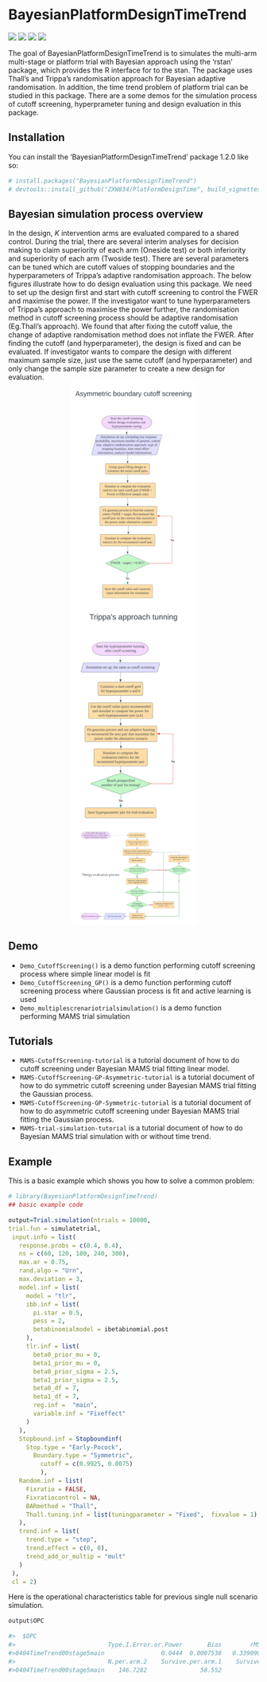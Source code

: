
<!-- README.md is generated from README.Rmd. Please edit that file -->

# BayesianPlatformDesignTimeTrend

<!-- badges: start -->

[![](https://cranlogs.r-pkg.org/badges/grand-total/BayesianPlatformDesignTimeTrend)](https://cran.rstudio.com/web/packages/BayesianPlatformDesignTimeTrend/index.html)
[![](https://cranlogs.r-pkg.org/badges/BayesianPlatformDesignTimeTrend)](https://cran.rstudio.com/web/packages/BayesianPlatformDesignTimeTrend/index.html)
[![](https://img.shields.io/cran/v/BayesianPlatformDesignTimeTrend)](https://cran.rstudio.com/web/packages/BayesianPlatformDesignTimeTrend/index.html)
[![](https://img.shields.io/cran/l/BayesianPlatformDesignTimeTrend)](https://opensource.org/license/mit/)
<!-- badges: end -->

The goal of BayesianPlatformDesignTimeTrend is to simulates the
multi-arm multi-stage or platform trial with Bayesian approach using the
‘rstan’ package, which provides the R interface for to the stan. The
package uses Thall’s and Trippa’s randomisation approach for Bayesian
adaptive randomisation. In addition, the time trend problem of platform
trial can be studied in this package. There are a some demos for the
simulation process of cutoff screening, hyperprameter tuning and design
evaluation in this package.

## Installation

You can install the ‘BayesianPlatformDesignTimeTrend’ package 1.2.0 like
so:

``` r
# install.packages("BayesianPlatformDesignTimeTrend")
# devtools::install_github("ZXW834/PlatFormDesignTime", build_vignettes = TRUE)
```

## Bayesian simulation process overview

In the design, $K$ intervention arms are evaluated compared to a shared
control. During the trial, there are several interim analyses for
decision making to claim superiority of each arm (Oneside test) or both
inferiority and superiority of each arm (Twoside test). There are
several parameters can be tuned which are cutoff values of stopping
boundaries and the hyperparameters of Trippa’s adaptive randomisation
approach. The below figures illustrate how to do design evaluation using
this package. We need to set up the design first and start with cutoff
screening to control the FWER and maximise the power. If the
investigator want to tune hyperparameters of Trippa’s approach to
maximise the power further, the randomisation method in cutoff screening
process should be adaptive randomisation (Eg.Thall’s approach). We found
that after fixing the cutoff value, the change of adaptive randomisation
method does not inflate the FWER. After finding the cutoff (and
hyperparameter), the design is fixed and can be evaluated. If
investigator wants to compare the design with different maximum sample
size, just use the same cutoff (and hyperparameter) and only change the
sample size parameter to create a new design for evaluation.
<img src="https://github.com/ZXW834/BayesianPlatFormDesignTimeTrend/blob/main/man/figures/Asymmetric.png" width="50%" style="display: block; margin: auto;" />
<img src="https://github.com/ZXW834/BayesianPlatFormDesignTimeTrend/blob/main/man/figures/Trippa.png" width="50%" style="display: block; margin: auto;" />
<img src="https://github.com/ZXW834/BayesianPlatFormDesignTimeTrend/blob/main/man/figures/Designevaluationwhiteback.png" width="50%" style="display: block; margin: auto;" />

## Demo

-   `Demo_CutoffScreening()` is a demo function performing cutoff
    screening process where simple linear model is fit
-   `Demo_CutoffScreening_GP()` is a demo function performing cutoff
    screening process where Gaussian process is fit and active learning
    is used
-   `Demo_multiplescrenariotrialsimulation()` is a demo function
    performing MAMS trial simulation

## Tutorials

-   `MAMS-CutoffScreening-tutorial` is a tutorial document of how to do
    cutoff screening under Bayesian MAMS trial fitting linear model.
-   `MAMS-CutoffScreening-GP-Asymmetric-tutorial` is a tutorial document
    of how to do symmetric cutoff screening under Bayesian MAMS trial
    fitting the Gaussian process.
-   `MAMS-CutoffScreening-GP-Symmetric-tutorial` is a tutorial document
    of how to do asymmetric cutoff screening under Bayesian MAMS trial
    fitting the Gaussian process.
-   `MAMS-trial-simulation-tutorial` is a tutorial document of how to do
    Bayesian MAMS trial simulation with or without time trend.

## Example

This is a basic example which shows you how to solve a common problem:

``` r
# library(BayesianPlatformDesignTimeTrend)
## basic example code
```

``` r
output=Trial.simulation(ntrials = 10000,
trial.fun = simulatetrial,
 input.info = list(
   response.probs = c(0.4, 0.4),
   ns = c(60, 120, 180, 240, 300),
   max.ar = 0.75,
   rand.algo = "Urn",
   max.deviation = 3,
   model.inf = list(
     model = "tlr",
     ibb.inf = list(
       pi.star = 0.5,
       pess = 2,
       betabinomialmodel = ibetabinomial.post
     ),
     tlr.inf = list(
       beta0_prior_mu = 0,
       beta1_prior_mu = 0,
       beta0_prior_sigma = 2.5,
       beta1_prior_sigma = 2.5,
       beta0_df = 7,
       beta1_df = 7,
       reg.inf =  "main",
       variable.inf = "Fixeffect"
     )
   ),
   Stopbound.inf = Stopboundinf(
     Stop.type = "Early-Pocock",
       Boundary.type = "Symmetric",
         cutoff = c(0.9925, 0.0075)
         ),
   Random.inf = list(
     Fixratio = FALSE,
     Fixratiocontrol = NA,
     BARmethod = "Thall",
     Thall.tuning.inf = list(tuningparameter = "Fixed",  fixvalue = 1)
   ),
   trend.inf = list(
     trend.type = "step",
     trend.effect = c(0, 0),
     trend_add_or_multip = "mult"
   )
 ),
 cl = 2)
```

Here is the operational characteristics table for previous single null
scenario simulation.

``` r
output$OPC
```

``` r
#>  $OPC
#>                          Type.I.Error.or.Power       Bias        rMSE     N.per.arm.1
#>0404TimeTrend00stage5main                0.0444  0.0007538   0.3390904        146.4978
#>                          N.per.arm.2    Survive.per.arm.1    Survive.per.arm.2          N
#>0404TimeTrend00stage5main    146.7282               58.552              58.6241    293.226
```
